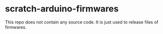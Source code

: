 # scratch-arduino-firmwares

This repo does not contain any source code. It is just used to release files of firmwares.